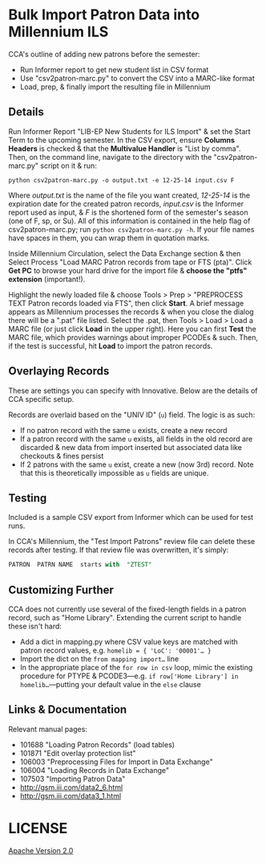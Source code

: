 # Bulk Import Patron Data into Millennium ILS

CCA's outline of adding new patrons before the semester:

- Run Informer report to get new student list in CSV format
- Use "csv2patron-marc.py" to convert the CSV into a MARC-like format
- Load, prep, & finally import the resulting file in Millennium

## Details

Run Informer Report "LIB-EP New Students for ILS Import" & set the Start Term to the upcoming semester. In the CSV export, ensure **Columns Headers** is checked & that the **Multivalue Handler** is "List by comma". Then, on the command line, navigate to the directory with the "csv2patron-marc.py" script on it & run:

```
python csv2patron-marc.py -o output.txt -e 12-25-14 input.csv F
```

Where _output.txt_ is the name of the file you want created, _12-25-14_ is the expiration date for the created patron records, _input.csv_ is the Informer report used as input, & _F_ is the shortened form of the semester's season (one of F, sp, or Su). All of this information is contained in the help flag of csv2patron-marc.py; run `python csv2patron-marc.py -h`. If your file names have spaces in them, you can wrap them in quotation marks.

Inside Millennium Circulation, select the Data Exchange section & then Select Process "Load MARC Patron records from tape or FTS (pta)". Click **Get PC** to browse your hard drive for the import file & **choose the "ptfs" extension** (important!).

Highlight the newly loaded file & choose Tools > Prep > "PREPROCESS TEXT Patron records loaded via FTS", then click **Start**. A brief message appears as Millennium processes the records & when you close the dialog there will be a ".pat" file listed. Select the .pat, then Tools > Load > Load a MARC file (or just click **Load** in the upper right). Here you can first **Test** the MARC file, which provides warnings about improper PCODEs & such. Then, if the test is successful, hit **Load** to import the patron records.

## Overlaying Records

These are settings you can specify with Innovative. Below are the details of CCA specific setup.

Records are overlaid based on the "UNIV ID" (`u`) field. The logic is as such:

- If no patron record with the same `u` exists, create a new record
- If a patron record with the same `u` exists, all fields in the old record are discarded & new data from import inserted but associated data like checkouts & fines persist
- If 2 patrons with the same `u` exist, create a new (now 3rd) record. Note that this is theoretically impossible as `u` fields are unique.

## Testing

Included is a sample CSV export from Informer which can be used for test runs.

In CCA's Millennium, the "Test Import Patrons" review file can delete these records after testing. If that review file was overwritten, it's simply:

```sql
PATRON  PATRN NAME  starts with  "ZTEST"
```

## Customizing Further

CCA does not currently use several of the fixed-length fields in a patron record, such as "Home Library". Extending the current script to handle these isn't hard:

- Add a dict in mapping.py where CSV value keys are matched with patron record values, e.g. `homelib = { 'LoC': '00001'… }`
- Import the dict on the `from mapping import…` line
- In the appropriate place of the `for row in csv` loop, mimic the existing procedure for PTYPE & PCODE3—e.g. `if row['Home Library'] in homelib…`—putting your default value in the `else` clause

## Links & Documentation

Relevant manual pages:
- 101688 "Loading Patron Records" (load tables)
- 101871 "Edit overlay protection list"
- 106003 "Preprocessing Files for Import in Data Exchange"
- 106004 "Loading Records in Data Exchange"
- 107503 "Importing Patron Data"
- http://gsm.iii.com/data2_6.html
- http://gsm.iii.com/data3_1.html

# LICENSE

[Apache Version 2.0](http://www.apache.org/licenses/LICENSE-2.0)

